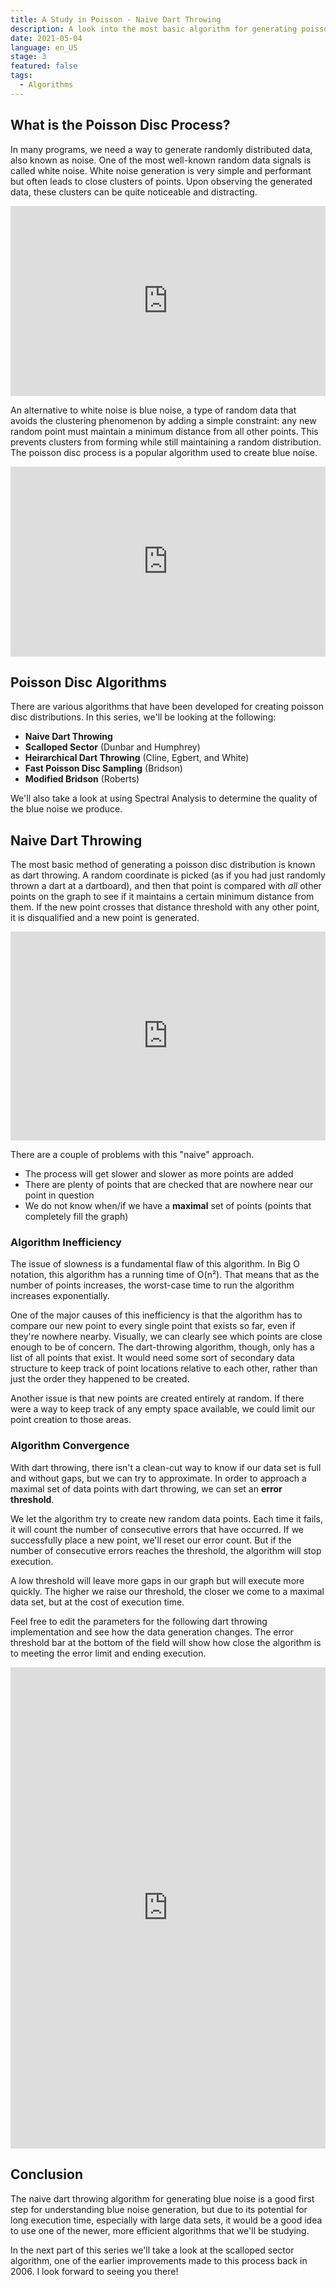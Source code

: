 ```yaml
---
title: A Study in Poisson - Naive Dart Throwing
description: A look into the most basic algorithm for generating poisson disk distributions.
date: 2021-05-04
language: en_US
stage: 3
featured: false
tags:
  - Algorithms
---
```

## What is the Poisson Disc Process?

In many programs, we need a way to generate randomly distributed data, also known as noise. One of the most well-known random data signals is called white noise. White noise generation is very simple and performant but often leads to close clusters of points. Upon observing the generated data, these clusters can be quite noticeable and distracting.

<iframe width="100%" height="304" frameborder="0" src="https://observablehq.com/embed/@kbravh/a-study-in-poisson?cells=whiteNoiseChart"></iframe>

An alternative to white noise is blue noise, a type of random data that avoids the clustering phenomenon by adding a simple constraint: any new random point must maintain a minimum distance from all other points. This prevents clusters from forming while still maintaining a random distribution. The poisson disc process is a popular algorithm used to create blue noise.

<iframe width="100%" height="304" frameborder="0" src="https://observablehq.com/embed/@kbravh/a-study-in-poisson?cells=blueNoiseChart"></iframe>

## Poisson Disc Algorithms

There are various algorithms that have been developed for creating poisson disc distributions. In this series, we'll be looking at the following:


- **Naive Dart Throwing**
- **Scalloped Sector** (Dunbar and Humphrey)
- **Heirarchical Dart Throwing** (Cline, Egbert, and White)
- **Fast Poisson Disc Sampling** (Bridson)
- **Modified Bridson** (Roberts)

We'll also take a look at using Spectral Analysis to determine the quality of the blue noise we produce.

## Naive Dart Throwing

The most basic method of generating a poisson disc distribution is known as dart throwing. A random coordinate is picked (as if you had just randomly thrown a dart at a dartboard), and then that point is compared with *all* other points on the graph to see if it maintains a certain minimum distance from them. If the new point crosses that distance threshold with any other point, it is disqualified and a new point is generated.

<iframe width="100%" height="334" frameborder="0" src="https://observablehq.com/embed/@kbravh/a-study-in-poisson?cells=viewof+replay%2CdartThrowingChart"></iframe>

There are a couple of problems with this "naive" approach.
- The process will get slower and slower as more points are added
- There are plenty of points that are checked that are nowhere near our point in question
- We do not know when/if we have a **maximal** set of points (points that completely fill the graph)

### Algorithm Inefficiency

The issue of slowness is a fundamental flaw of this algorithm. In Big O notation, this algorithm has a running time of O(n²). That means that as the number of points increases, the worst-case time to run the algorithm increases exponentially.

One of the major causes of this inefficiency is that the algorithm has to compare our new point to every single point that exists so far, even if they're nowhere nearby. Visually, we can clearly see which points are close enough to be of concern. The dart-throwing algorithm, though, only has a list of all points that exist. It would need some sort of secondary data structure to keep track of point locations relative to each other, rather than just the order they happened to be created.

Another issue is that new points are created entirely at random. If there were a way to keep track of any empty space available, we could limit our point creation to those areas.

### Algorithm Convergence

With dart throwing, there isn't a clean-cut way to know if our data set is full and without gaps, but we can try to approximate. In order to approach a maximal set of data points with dart throwing, we can set an **error threshold**.

We let the algorithm try to create new random data points. Each time it fails, it will count the number of consecutive errors that have occurred. If we successfully place a new point, we'll reset our error count. But if the number of consecutive errors reaches the threshold, the algorithm will stop execution.

A low threshold will leave more gaps in our graph but will execute more quickly. The higher we raise our threshold, the closer we come to a maximal data set, but at the cost of execution time.

Feel free to edit the parameters for the following dart throwing implementation and see how the data generation changes. The error threshold bar at the bottom of the field will show how close the algorithm is to meeting the error limit and ending execution.

<iframe width="100%" height="770" frameborder="0" src="https://observablehq.com/embed/@kbravh/a-study-in-poisson?cells=viewof+replay2%2Cchart%2Cviewof+threshold%2Cviewof+radius%2Cviewof+pointRadius"></iframe>

## Conclusion
The naive dart throwing algorithm for generating blue noise is a good first step for understanding blue noise generation, but due to its potential for long execution time, especially with large data sets, it would be a good idea to use one of the newer, more efficient algorithms that we'll be studying.

In the next part of this series we'll take a look at the scalloped sector algorithm, one of the earlier improvements made to this process back in 2006. I look forward to seeing you there!